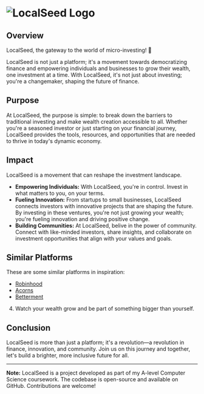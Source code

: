 # ![LocalSeed Logo](https://www.alfiephillips.com/logo-transparent.png)

## Overview

LocalSeed, the gateway to the world of micro-investing! 🌱

LocalSeed is not just a platform; it's a movement towards democratizing finance and empowering individuals and businesses to grow their wealth, one investment at a time. With LocalSeed, it's not just about investing; you're a changemaker, shaping the future of finance.

## Purpose

At LocalSeed, the purpose is simple: to break down the barriers to traditional investing and make wealth creation accessible to all. Whether you're a seasoned investor or just starting on your financial journey, LocalSeed provides the tools, resources, and opportunities that are needed to thrive in today's dynamic economy.

## Impact

LocalSeed is a movement that can reshape the investment landscape.

- **Empowering Individuals:** With LocalSeed, you're in control. Invest in what matters to you, on your terms.
- **Fueling Innovation:** From startups to small businesses, LocalSeed connects investors with innovative projects that are shaping the future. By investing in these ventures, you're not just growing your wealth; you're fueling innovation and driving positive change.
- **Building Communities:** At LocalSeed, belive in the power of community. Connect with like-minded investors, share insights, and collaborate on investment opportunities that align with your values and goals.

## Similar Platforms

These are some similar platforms in inspiration:

- [Robinhood](https://robinhood.com/)
- [Acorns](https://www.acorns.com/)
- [Betterment](https://www.betterment.com/)

4. Watch your wealth grow and be part of something bigger than yourself.

## Conclusion

LocalSeed is more than just a platform; it's a revolution—a revolution in finance, innovation, and community. Join us on this journey and together, let's build a brighter, more inclusive future for all.

---

**Note:** LocalSeed is a project developed as part of my A-level Computer Science coursework. The codebase is open-source and available on GitHub. Contributions are welcome!

